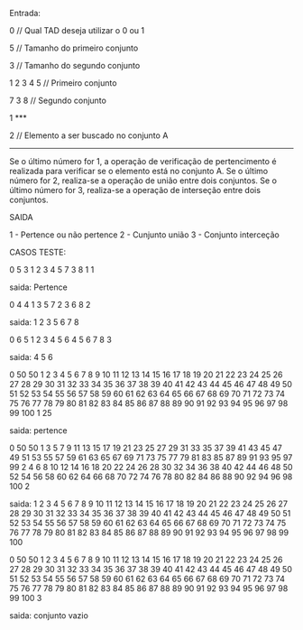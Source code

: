 Entrada:

0                    //   Qual TAD deseja utilizar o 0 ou 1 

5                    //   Tamanho do primeiro conjunto

3                    //   Tamanho do segundo conjunto

1 2 3 4 5            //   Primeiro conjunto 

7 3 8                //   Segundo conjunto

1       ***         

2                   //   Elemento a ser buscado no conjunto A


***
Se o último número for 1, a operação de verificação de pertencimento é realizada para verificar se o elemento está no conjunto A.
Se o último número for 2, realiza-se a operação de união entre dois conjuntos.
Se o último número for 3, realiza-se a operação de interseção entre dois conjuntos.


SAIDA 

1 - Pertence ou não pertence
2 - Cunjunto união
3 - Conjunto interceção 


CASOS TESTE:

0
5
3
1 2 3 4 5
7 3 8
1
1

saida: Pertence


0
4
4
1 3 5 7
2 3 6 8
2
 
saida: 1 2 3 5 6 7 8


0
6
5
1 2 3 4 5 6
4 5 6 7 8
3


saida: 4 5 6


0
50
50
1 2 3 4 5 6 7 8 9 10 11 12 13 14 15 16 17 18 19 20 21 22 23 24 25 26 27 28 29 30 31 32 33 34 35 36 37 38 39 40 41 42 43 44 45 46 47 48 49 50
51 52 53 54 55 56 57 58 59 60 61 62 63 64 65 66 67 68 69 70 71 72 73 74 75 76 77 78 79 80 81 82 83 84 85 86 87 88 89 90 91 92 93 94 95 96 97 98 99 100
1
25

saida: pertence


0
50
50
1 3 5 7 9 11 13 15 17 19 21 23 25 27 29 31 33 35 37 39 41 43 45 47 49 51 53 55 57 59 61 63 65 67 69 71 73 75 77 79 81 83 85 87 89 91 93 95 97 99
2 4 6 8 10 12 14 16 18 20 22 24 26 28 30 32 34 36 38 40 42 44 46 48 50 52 54 56 58 60 62 64 66 68 70 72 74 76 78 80 82 84 86 88 90 92 94 96 98 100
2


saida: 1 2 3 4 5 6 7 8 9 10 11 12 13 14 15 16 17 18 19 20 21 22 23 24 25 26 27 28 29 30 31 32 33 34 35 36 37 38 39 40 41 42 43 44 45 46 47 48 49 50 51 52 53 54 55 56 57 58 59 60 61 62 63 64 65 66 67 68 69 70 71 72 73 74 75 76 77 78 79 80 81 82 83 84 85 86 87 88 89 90 91 92 93 94 95 96 97 98 99 100



0
50
50
1 2 3 4 5 6 7 8 9 10 11 12 13 14 15 16 17 18 19 20 21 22 23 24 25 26 27 28 29 30 31 32 33 34 35 36 37 38 39 40 41 42 43 44 45 46 47 48 49 50
51 52 53 54 55 56 57 58 59 60 61 62 63 64 65 66 67 68 69 70 71 72 73 74 75 76 77 78 79 80 81 82 83 84 85 86 87 88 89 90 91 92 93 94 95 96 97 98 99 100
3

saida: conjunto vazio
